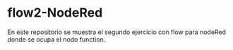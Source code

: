 # flow2-NodeRed
En este repositorio se muestra el segundo ejercicio con flow para nodeRed donde se ocupa el nodo function.
